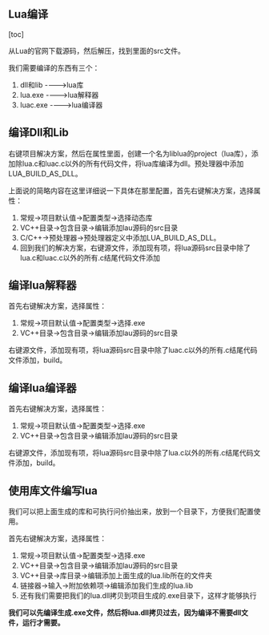 ## Lua编译

[toc]

从Lua的官网下载源码，然后解压，找到里面的src文件。

我们需要编译的东西有三个：

1. dll和lib   ---->lua库
2. lua.exe  ---->lua解释器
3. luac.exe ---->lua编译器

## 编译Dll和Lib

右键项目解决方案，然后在属性里面，创建一个名为liblua的project（lua库），添加除lua.c和luac.c以外的所有代码文件，将lua库编译为dll。预处理器中添加LUA_BUILD_AS_DLL。

上面说的简略内容在这里详细说一下具体在那里配置，首先右键解决方案，选择属性：

1. 常规->项目默认值->配置类型->选择动态库
2. VC++目录->包含目录->编辑添加lau源码的src目录
3. C/C++->预处理器->预处理器定义中添加LUA_BUILD_AS_DLL。
4. 回到我们的解决方案，右键源文件，添加现有项，将lua源码src目录中除了lua.c和luac.c以外的所有.c结尾代码文件添加

## 编译lua解释器

首先右键解决方案，选择属性：

1. 常规->项目默认值->配置类型->选择.exe
2. VC++目录->包含目录->编辑添加lau源码的src目录

右键源文件，添加现有项，将lua源码src目录中除了luac.c以外的所有.c结尾代码文件添加，build。



## 编译lua编译器

首先右键解决方案，选择属性：

1. 常规->项目默认值->配置类型->选择.exe
2. VC++目录->包含目录->编辑添加lau源码的src目录

右键源文件，添加现有项，将lua源码src目录中除了lua.c以外的所有.c结尾代码文件添加，build。

## 使用库文件编写lua

我们可以把上面生成的库和可执行问价抽出来，放到一个目录下，方便我们配置使用。

首先右键解决方案，选择属性：

1. 常规->项目默认值->配置类型->选择.exe
2. VC++目录->包含目录->编辑添加lau源码的src目录
3. VC++目录->库目录->编辑添加上面生成的lua.lib所在的文件夹
4. 链接器->输入->附加依赖项->编辑添加我们生成的lua.lib
5. 还有我们需要把我们的lua.dll拷贝到项目生成的.exe目录下，这样才能够执行

**我们可以先编译生成.exe文件，然后将lua.dll拷贝过去，因为编译不需要dll文件，运行才需要。**

